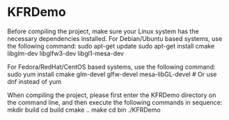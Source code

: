 # KFRDemo

Before compiling the project, make sure your Linux system has the necessary dependencies installed. For Debian/Ubuntu based systems, use the following command:
sudo apt-get update
sudo apt-get install cmake libglm-dev libglfw3-dev libgl1-mesa-dev

For Fedora/RedHat/CentOS based systems, use the following command:
sudo yum install cmake glm-devel glfw-devel mesa-libGL-devel # Or use dnf instead of yum

When compiling the project, please first enter the KFRDemo directory on the command line, and then execute the following commands in sequence:
mkdir build
cd build
cmake ..
make
cd bin
./KFRDemo
